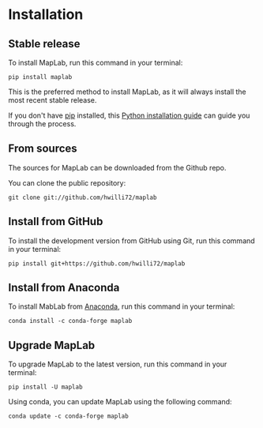 # Installation

## Stable release

To install MapLab, run this command in your terminal:

```
pip install maplab
```

This is the preferred method to install MapLab, as it will always install the most recent stable release.

If you don't have [pip](https://pip.pypa.io) installed, this [Python installation guide](http://docs.python-guide.org/en/latest/starting/installation/) can guide you through the process.

## From sources

The sources for MapLab can be downloaded from the Github repo.

You can clone the public repository:

```
git clone git://github.com/hwilli72/maplab
```

## Install from GitHub

To install the development version from GitHub using Git, run this command in your terminal:

```
pip install git+https://github.com/hwilli72/maplab
```

## Install from Anaconda

To install MabLab from [Anaconda](https://anaconda.org/conda-forge/maplab), run this command in your terminal:

```
conda install -c conda-forge maplab
```

## Upgrade MapLab

To upgrade MapLab to the latest version, run this command in your terminal:

```
pip install -U maplab
```
Using conda, you can update MapLab using the following command:

```
conda update -c conda-forge maplab
```